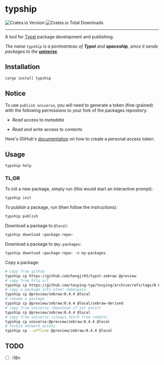 # typship

![Crates.io Version](https://img.shields.io/crates/v/typship?style=for-the-badge)
![Crates.io Total Downloads](https://img.shields.io/crates/d/typship?style=for-the-badge)

---

A tool for [Typst](https://typst.app/) package development and publishing.

_The name `typship` is a portmanteau of **Typst** and **spaceship**, since it sends packages to the **[universe](https://typst.app/universe/)**._

## Installation

```sh
cargo install typship
```

## Notice

To use `publish universe`, you will need to generate a token (fine-grained) with the following permissions to your fork of the packages repository:

- _Read_ access to _metadata_

- _Read and write_ access to _contents_

Here's GitHub's [documentation](https://docs.github.com/en/github/authenticating-to-github/creating-a-personal-access-token) on how to create a personal access token.

## Usage

```sh
typship help
```

### TL;DR

To init a new package, simply run (this would start an interactive prompt):

```sh
typship init
```

To publish a package, run (then follow the instructions):

```sh
typship publish
```

Download a package to `@local`:

```sh
typship download <package-repo>
```

Download a package to `@my-packages`:

```sh
typship download <package-repo> -n my-packages
```

Copy a package:

```sh
# copy from github
typship cp https://github.com/hongjr03/typst-zebraw @preview
# copy from http url
typship cp https://github.com/touying-typ/touying/archive/refs/tags/0.6.1.tar.gz @local
# copy a package into other namespace
typship cp @preview/zebraw:0.4.4 @local
# rename a package
typship cp @preview/zebraw:0.4.4 @local/zebraw-derived
# copy from universe (download if not exist)
typship cp @preview/zebraw:0.4.4 @local
# copy from universe (always fetch from remote)
typship cp universe:@preview/zebraw:0.4.4 @local
# forbid network access
typship cp --offline @preview/zebraw:0.4.4 @local
```

## TODO

- [ ] i18n
